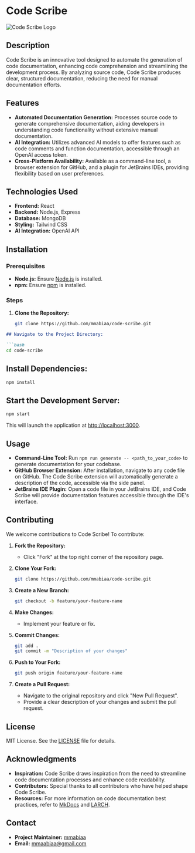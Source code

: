 # Code Scribe

![Code Scribe Logo](https://path/to/logo.png)

## Description

Code Scribe is an innovative tool designed to automate the generation of code documentation, enhancing code comprehension and streamlining the development process. By analyzing source code, Code Scribe produces clear, structured documentation, reducing the need for manual documentation efforts.

## Features

- **Automated Documentation Generation:** Processes source code to generate comprehensive documentation, aiding developers in understanding code functionality without extensive manual documentation.
- **AI Integration:** Utilizes advanced AI models to offer features such as code comments and function documentation, accessible through an OpenAI access token.
- **Cross-Platform Availability:** Available as a command-line tool, a browser extension for GitHub, and a plugin for JetBrains IDEs, providing flexibility based on user preferences.

## Technologies Used

- **Frontend:** React
- **Backend:** Node.js, Express
- **Database:** MongoDB
- **Styling:** Tailwind CSS
- **AI Integration:** OpenAI API

## Installation

### Prerequisites

- **Node.js:** Ensure [Node.js](https://nodejs.org/) is installed.
- **npm:** Ensure [npm](https://www.npmjs.com/) is installed.

### Steps

1. **Clone the Repository:**

   ```bash
   git clone https://github.com/mmabiaa/code-scribe.git
```markdown
## Navigate to the Project Directory:

```bash
cd code-scribe
```

## Install Dependencies:

```bash
npm install
```

## Start the Development Server:

```bash
npm start
```

This will launch the application at [http://localhost:3000](http://localhost:3000).

## Usage

- **Command-Line Tool:** Run `npm run generate -- <path_to_your_code>` to generate documentation for your codebase.
- **GitHub Browser Extension:** After installation, navigate to any code file on GitHub. The Code Scribe extension will automatically generate a description of the code, accessible via the side panel.
- **JetBrains IDE Plugin:** Open a code file in your JetBrains IDE, and Code Scribe will provide documentation features accessible through the IDE's interface.

## Contributing

We welcome contributions to Code Scribe! To contribute:

1. **Fork the Repository:**

   - Click "Fork" at the top right corner of the repository page.

2. **Clone Your Fork:**

   ```bash
   git clone https://github.com/mmabiaa/code-scribe.git
   ```

3. **Create a New Branch:**

   ```bash
   git checkout -b feature/your-feature-name
   ```

4. **Make Changes:**

   - Implement your feature or fix.

5. **Commit Changes:**

   ```bash
   git add .
   git commit -m "Description of your changes"
   ```

6. **Push to Your Fork:**

   ```bash
   git push origin feature/your-feature-name
   ```

7. **Create a Pull Request:**

   - Navigate to the original repository and click "New Pull Request".
   - Provide a clear description of your changes and submit the pull request.

## License

MIT License. See the [LICENSE](LICENSE) file for details.

## Acknowledgments

- **Inspiration:** Code Scribe draws inspiration from the need to streamline code documentation processes and enhance code readability.
- **Contributors:** Special thanks to all contributors who have helped shape Code Scribe.
- **Resources:** For more information on code documentation best practices, refer to [MkDocs](https://www.mkdocs.org/user-guide/writing-your-docs/) and [LARCH](https://arxiv.org/abs/2308.03099).

## Contact

- **Project Maintainer:** [mmabiaa](https://github.com/mmabiaa)
- **Email:** [mmaabiaa@gmail.com](mailto:mmaabiaa@gmail.com)
```
